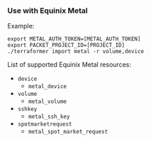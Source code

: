 ### Use with Equinix Metal

Example:

```
export METAL_AUTH_TOKEN=[METAL_AUTH_TOKEN]
export PACKET_PROJECT_ID=[PROJECT_ID]
./terraformer import metal -r volume,device
```

List of supported Equinix Metal resources:

*   `device`
    * `metal_device`
*   `volume`
    * `metal_volume`
*   `sshkey`
    * `metal_ssh_key`
*   `spotmarketrequest`
    * `metal_spot_market_request`

